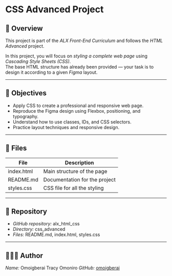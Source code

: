 # CSS Advanced Project

## 📘 Overview

This project is part of the *ALX Front-End Curriculum* and follows the *HTML Advanced* project.

In this project, you will focus on *styling a complete web page* using *Cascading Style Sheets (CSS)*.  
The base HTML structure has already been provided — your task is to design it according to a given *Figma* layout.

---

## 🎯 Objectives

- Apply CSS to create a professional and responsive web page.
- Reproduce the Figma design using Flexbox, positioning, and typography.
- Understand how to use classes, IDs, and CSS selectors.
- Practice layout techniques and responsive design.

---

## 🧩 Files

| File | Description |
|------|--------------|
| index.html | Main structure of the page |
| README.md | Documentation for the project |
| styles.css | CSS file for all the styling |

---

## 🧭 Repository

- *GitHub repository:* alx_html_css
- *Directory:* css_advanced
- *Files:* README.md, index.html, styles.css

---

## 👨🏽‍💻 Author

*Name:* Omoigberai Tracy Omoniro 
*GitHub:* [omoigberai](https://github.com/omoigberai)